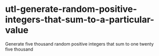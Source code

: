 # utl-generate-random-positive-integers-that-sum-to-a-particular-value
Generate five thousand random positive integers that sum to one twenty five thousand
